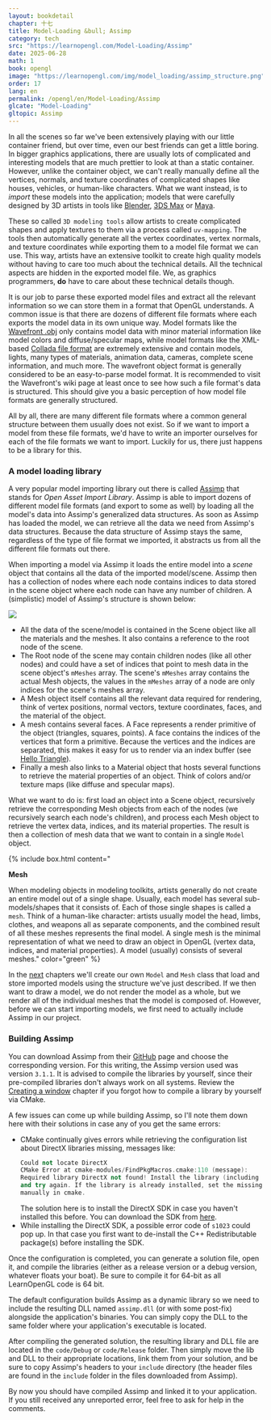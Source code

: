 ```yaml
---
layout: bookdetail
chapter: 十七
title: Model-Loading &bull; Assimp
category: tech
src: "https://learnopengl.com/Model-Loading/Assimp"
date: 2025-06-28
math: 1
book: opengl
image: "https://learnopengl.com/img/model_loading/assimp_structure.png"
order: 17
lang: en
permalink: /opengl/en/Model-Loading/Assimp
glcate: "Model-Loading"
gltopic: Assimp
---
```


In all the scenes so far we've been extensively playing with our little container friend, but over time, even our best friends can get a little boring. In bigger graphics applications, there are usually lots of complicated and interesting models that are much prettier to look at than a static container. However, unlike the container object, we can't really manually define all the vertices, normals, and texture coordinates of complicated shapes like houses, vehicles, or human-like characters. What we want instead, is to _import_ these models into the application; models that were carefully designed by 3D artists in tools like [Blender](http://www.blender.org/), [3DS Max](http://www.autodesk.nl/products/3ds-max/overview) or [Maya](http://www.autodesk.com/products/autodesk-maya/overview).

These so called `3D modeling tools` allow artists to create complicated shapes and apply textures to them via a process called `uv-mapping`. The tools then automatically generate all the vertex coordinates, vertex normals, and texture coordinates while exporting them to a model file format we can use. This way, artists have an extensive toolkit to create high quality models without having to care too much about the technical details. All the technical aspects are hidden in the exported model file. We, as graphics programmers, **do** have to care about these technical details though.

It is our job to parse these exported model files and extract all the relevant information so we can store them in a format that OpenGL understands. A common issue is that there are dozens of different file formats where each exports the model data in its own unique way. Model formats like the [Wavefront .obj](http://en.wikipedia.org/wiki/Wavefront_.obj_file) only contains model data with minor material information like model colors and diffuse/specular maps, while model formats like the XML-based [Collada file format](http://en.wikipedia.org/wiki/COLLADA) are extremely extensive and contain models, lights, many types of materials, animation data, cameras, complete scene information, and much more. The wavefront object format is generally considered to be an easy-to-parse model format. It is recommended to visit the Wavefront's wiki page at least once to see how such a file format's data is structured. This should give you a basic perception of how model file formats are generally structured.

All by all, there are many different file formats where a common general structure between them usually does not exist. So if we want to import a model from these file formats, we'd have to write an importer ourselves for each of the file formats we want to import. Luckily for us, there just happens to be a library for this.

### A model loading library

A very popular model importing library out there is called [Assimp](http://assimp.org/) that stands for _Open Asset Import Library_. Assimp is able to import dozens of different model file formats (and export to some as well) by loading all the model's data into Assimp's generalized data structures. As soon as Assimp has loaded the model, we can retrieve all the data we need from Assimp's data structures. Because the data structure of Assimp stays the same, regardless of the type of file format we imported, it abstracts us from all the different file formats out there.

When importing a model via Assimp it loads the entire model into a _scene_ object that contains all the data of the imported model/scene. Assimp then has a collection of nodes where each node contains indices to data stored in the scene object where each node can have any number of children. A (simplistic) model of Assimp's structure is shown below:

![](https://learnopengl.com/img/model_loading/assimp_structure.png)

- All the data of the scene/model is contained in the Scene object like all the materials and the meshes. It also contains a reference to the root node of the scene.
- The Root node of the scene may contain children nodes (like all other nodes) and could have a set of indices that point to mesh data in the scene object's `mMeshes` array. The scene's `mMeshes` array contains the actual Mesh objects, the values in the `mMeshes` array of a node are only indices for the scene's meshes array.
- A Mesh object itself contains all the relevant data required for rendering, think of vertex positions, normal vectors, texture coordinates, faces, and the material of the object.
- A mesh contains several faces. A Face represents a render primitive of the object (triangles, squares, points). A face contains the indices of the vertices that form a primitive. Because the vertices and the indices are separated, this makes it easy for us to render via an index buffer (see [Hello Triangle](/opengl/en/Getting-started/Hello-Triangle)).
- Finally a mesh also links to a Material object that hosts several functions to retrieve the material properties of an object. Think of colors and/or texture maps (like diffuse and specular maps).

What we want to do is: first load an object into a Scene object, recursively retrieve the corresponding Mesh objects from each of the nodes (we recursively search each node's children), and process each Mesh object to retrieve the vertex data, indices, and its material properties. The result is then a collection of mesh data that we want to contain in a single `Model` object.

{% include box.html content="

**Mesh**

When modeling objects in modeling toolkits, artists generally do not create an entire model out of a single shape. Usually, each model has several sub-models/shapes that it consists of. Each of those single shapes is called a `mesh`. Think of a human-like character: artists usually model the head, limbs, clothes, and weapons all as separate components, and the combined result of all these meshes represents the final model. A single mesh is the minimal representation of what we need to draw an object in OpenGL (vertex data, indices, and material properties). A model (usually) consists of several meshes." color="green" %}

In the [next](/opengl/en/Model-Loading/Mesh) chapters we'll create our own `Model` and `Mesh` class that load and store imported models using the structure we've just described. If we then want to draw a model, we do not render the model as a whole, but we render all of the individual meshes that the model is composed of. However, before we can start importing models, we first need to actually include Assimp in our project.

### Building Assimp

You can download Assimp from their [GitHub](https://github.com/assimp/assimp/blob/master/Build.md) page and choose the corresponding version. For this writing, the Assimp version used was version `3.1.1`. It is advised to compile the libraries by yourself, since their pre-compiled libraries don't always work on all systems. Review the [Creating a window](/opengl/en/Start/Creating-a-window) chapter if you forgot how to compile a library by yourself via CMake.

A few issues can come up while building Assimp, so I'll note them down here with their solutions in case any of you get the same errors:

- CMake continually gives errors while retrieving the configuration list about DirectX libraries missing, messages like:
  ```cpp
  Could not locate DirectX
  CMake Error at cmake-modules/FindPkgMacros.cmake:110 (message):
  Required library DirectX not found! Install the library (including dev packages)
  and try again. If the library is already installed, set the missing variables
  manually in cmake.
  ```
  The solution here is to install the DirectX SDK in case you haven't installed this before. You can download the SDK from [here](http://www.microsoft.com/en-us/download/details.aspx?id=6812).
- While installing the DirectX SDK, a possible error code of `s1023` could pop up. In that case you first want to de-install the C++ Redistributable package(s) before installing the SDK.

Once the configuration is completed, you can generate a solution file, open it, and compile the libraries (either as a release version or a debug version, whatever floats your boat). Be sure to compile it for 64-bit as all LearnOpenGL code is 64 bit.

The default configuration builds Assimp as a dynamic library so we need to include the resulting DLL named `assimp.dll` (or with some post-fix) alongside the application's binaries. You can simply copy the DLL to the same folder where your application's executable is located.

After compiling the generated solution, the resulting library and DLL file are located in the `code/Debug` or `code/Release` folder. Then simply move the lib and DLL to their appropriate locations, link them from your solution, and be sure to copy Assimp's headers to your `include` directory (the header files are found in the `include` folder in the files downloaded from Assimp).

By now you should have compiled Assimp and linked it to your application. If you still received any unreported error, feel free to ask for help in the comments.
